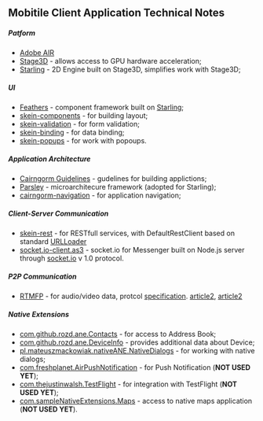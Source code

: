 ## Mobitile Client Application Technical Notes

##### Patform
* [Adobe AIR] 
* [Stage3D] - allows access to GPU hardware acceleration;
* [Starling] - 2D Engine built on Stage3D, simplifies work with Stage3D;

##### UI
* [Feathers] - component framework built on [Starling];
* [skein-components] - for building layout;
* [skein-validation] - for form validation;
* [skein-binding] - for data binding;
* [skein-popups] - for work with popoups.

##### Application Architecture
* [Cairngorm Guidelines] - gudelines for building applictions;
* [Parsley] - microarchitecure framework (adopted for Starling);
* [cairngorm-navigation] - for application navigation;

##### Client-Server Communication
* [skein-rest] - for RESTfull services, with DefaultRestClient based on standard [URLLoader]
* [socket.io-client.as3] - socket.io for Messenger built on Node.js server through [socket.io] v 1.0 protocol.

##### P2P Communication
* [RTMFP] - for audio/video data, protcol [specification](http://tools.ietf.org/html/draft-thornburgh-rtmfp-flash-04). [article2](http://www.adobe.com/devnet/flashplayer/articles/rtmfp_cirrus_app.html), [article2](http://www.adobe.com/devnet/adobe-media-server/articles/p2p_rtmfp_groups.html)

##### Native Extensions
* [com.github.rozd.ane.Contacts] - for access to Address Book;
* [com.github.rozd.ane.DeviceInfo] - provides additional data about Device;
* [pl.mateuszmackowiak.nativeANE.NativeDialogs] - for working with native dialogs;
* [com.freshplanet.AirPushNotification] - for Push Notification (**NOT USED YET**);
* [com.thejustinwalsh.TestFlight] - for integration with TestFlight (**NOT USED YET**);
* [com.sampleNativeExtensions.Maps] - access to native maps application (**NOT USED YET**).

[Adobe AIR]:http://labs.adobe.com/downloads/air.html
[RTMFP]:http://labs.adobe.com/technologies/cirrus/
[URLLoader]:http://help.adobe.com/en_US/FlashPlatform/reference/actionscript/3/flash/net/URLLoader.html
[Starling]:http://gamua.com/starling/
[Stage3D]:http://www.adobe.com/devnet/flashplayer/stage3d.html
[Feathers]:http://feathersui.com
[Parsley]:https://github.com/rozd-spicefactory/parsley-starling
[cairngorm Guidelines]:http://sourceforge.net/adobe/cairngorm/wiki/CairngormGuidelines/
[socket.io]:http://socket.io

[skein]:https://github.com/skeinlib/skein/
[skein-components]:https://github.com/skeinlib/skein/tree/master/skein-components
[skein-binding]:https://github.com/skeinlib/skein/tree/master/skein-binding
[skein-validation]:https://github.com/skeinlib/skein/tree/master/skein-validation
[skein-popups]:https://github.com/skeinlib/skein/tree/master/skein-popups
[skein-rest]:https://github.com/skeinlib/skein/tree/master/skein-rest
[cairngorm-navigation]:https://github.com/rozd-cairngorm/cairngorm-navigation
[socket.io-client.as3]:https://github.com/skeinlib/socket.io-client.as3

[com.github.rozd.ane.Contacts]:(https://github.com/rozd/contacts)
[com.github.rozd.ane.DeviceInfo]:(https://github.com/rozd/deviceinfo)
[pl.mateuszmackowiak.nativeANE.NativeDialogs]:(https://github.com/mateuszmackowiak/NativeDialogs)
[com.freshplanet.AirPushNotification]:(https://github.com/freshplanet/ANE-Push-Notification)
[com.thejustinwalsh.TestFlight]:(https://github.com/thejustinwalsh/TestFlightANE)
[com.sampleNativeExtensions.Maps]:(https://code.google.com/p/air-maps-ane/)